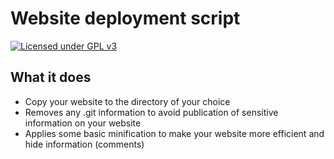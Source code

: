 # Website deployment script

[![Licensed under GPL v3](https://www.gnu.org/graphics/gplv3-88x31.png)](https://www.gnu.org/licenses/gpl-3.0.en.html)

## What it does

* Copy your website to the directory of your choice
* Removes any .git information to avoid publication of sensitive information on your website
* Applies some basic minification to make your website more efficient and hide information (comments)

